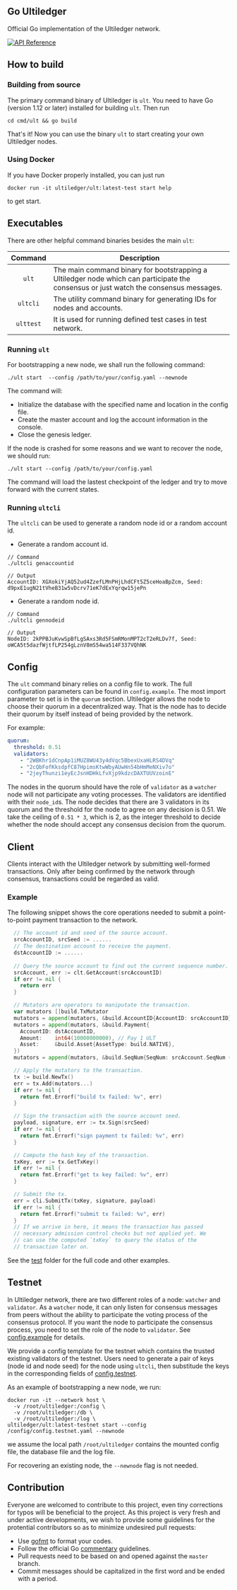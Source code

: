 ## Go Ultiledger
Official Go implementation of the Ultiledger network.

[![API Reference](
https://camo.githubusercontent.com/915b7be44ada53c290eb157634330494ebe3e30a/68747470733a2f2f676f646f632e6f72672f6769746875622e636f6d2f676f6c616e672f6764646f3f7374617475732e737667
)](https://godoc.org/github.com/ultiledger/go-ultiledger)

## How to build

### Building from source
The primary command binary of Ultiledger is `ult`. You need to have Go (version 1.12 or later) installed for building `ult`. Then run

```shell
cd cmd/ult && go build
```

That's it! Now you can use the binary `ult` to start creating your own Ultiledger nodes.

### Using Docker
If you have Docker properly installed, you can just run

```shell
docker run -it ultiledger/ult:latest-test start help
```

to get start.

## Executables

There are other helpful command binaries besides the main `ult`:

|    Command    | Description |
| :-----------: | ----------- |
|    `ult`    | The main command binary for bootstrapping a Ultiledger node which can participate the consensus or just watch the consensus messages. |
|   `ultcli`  | The utility command binary for generating IDs for nodes and accounts. |
|   `ulttest` | It is used for running defined test cases in test network. |

### Running `ult`

For bootstrapping a new node, we shall run the following command:

```shell
./ult start  --config /path/to/your/config.yaml --newnode
```

The command will:
  * Initialize the database with the specified name and location in the config file.
  * Create the master account and log the account information in the console.
  * Close the genesis ledger.

If the node is crashed for some reasons and we want to recover the node, we should run:

```shell
./ult start --config /path/to/your/config.yaml
```

The command will load the lastest checkpoint of the ledger and try to move forward with the current states.

### Running `ultcli`

The `ultcli` can be used to generate a random node id or a random account id.

* Generate a random account id.

```shell
// Command
./ultcli genaccountid

// Output
AccountID: XGXokiYjAQ52ud4ZzefLMnPHjLhdCFt5Z5ceHoaBpZcm, Seed: d9pxE1ugN21tVheB31w5vDcrv71eK7dExYqrqw15jePn
```

* Generate a random node id.

```shell
// Command
./ultcli gennodeid

// Output
NodeID: 2kPPBJuKvwSpBfLgSAxs3Rd5FSmRMonMPT2cT2eRLDv7f, Seed: oWCA5t5dazfWjtfLP254gLznV8mS54wa514F337VQhNK
```

## Config

The `ult` command binary relies on a config file to work. The full configuration parameters can be found in `config.example`.
The most import parameter to set is in the `quorum` section. Ultiledger allows the node to choose their quorum in a decentralized way.
That is the node has to decide their quorum by itself instead of being provided by the network. 

For example:

```yaml
quorum:
  threshold: 0.51
  validators:
    - "2WBKhr1dCnpAp1iMUZ8WU43y4dVqc5BbexUxaHLRS4DVq"
    - "2cQbFofKksdpfC87HpimsKtwWbyAUwHn54bHmMeNXiv7o"
    - "2jeyThunzi1eyEcJsnHDHkLfvXjp9kdzcDAXTUUVzoinE"
```

The nodes in the quorum should have the role of `validator` as a `watcher` node will not participate any voting processes. The validators are identified with their `node_id`s. The node decides that there are 3 validators in its quorum and the threshold for the node to agree on any decision is 0.51. We take the ceiling of `0.51 * 3`, which is 2,  as the integer threshold to decide whether the node should accept any consensus decision from the quorum.

## Client

Clients interact with the Ultiledger network by submitting well-formed transactions. Only after being confirmed by the network through consensus, transactions could be regarded as valid.

### Example

The following snippet shows the core operations needed to submit a point-to-point payment transaction to the network.

```go
  // The account id and seed of the source account.
  srcAccountID, srcSeed := ......
  // The destination account to receive the payment.
  dstAccountID := ......
  
  // Query the source account to find out the current sequence number.
  srcAccount, err := clt.GetAccount(srcAccountID)
  if err != nil {
    return err
  }

  // Mutators are operators to maniputate the transaction.
  var mutators []build.TxMutator
  mutators = append(mutators, &build.AccountID{AccountID: srcAccountID})
  mutators = append(mutators, &build.Payment{
    AccountID: dstAccountID,
    Amount:    int64(10000000000), // Pay 1 ULT
    Asset:     &build.Asset{AssetType: build.NATIVE},
  })
  mutators = append(mutators, &build.SeqNum{SeqNum: srcAccount.SeqNum + 1})

  // Apply the mutators to the transaction.
  tx := build.NewTx()
  err = tx.Add(mutators...)
  if err != nil {
    return fmt.Errorf("build tx failed: %v", err)
  }

  // Sign the transaction with the source account seed.
  payload, signature, err := tx.Sign(srcSeed)
  if err != nil {
    return fmt.Errorf("sign payment tx failed: %v", err)
  }

  // Compute the hash key of the transaction.
  txKey, err := tx.GetTxKey()
  if err != nil {
    return fmt.Errorf("get tx key failed: %v", err)
  }

  // Submit the tx.
  err = cli.SubmitTx(txKey, signature, payload)
  if err != nil {
    return fmt.Errorf("submit tx failed: %v", err)
  }
  // If we arrive in here, it means the transaction has passed
  // necessary admission control checks but not applied yet. We
  // can use the computed `txKey` to query the status of the
  // transaction later on.
```

See the [test](test) folder for the full code and other examples.

## Testnet

In Ultiledger network, there are two different roles of a node: `watcher` and `validator`. As a `watcher` node, it can only listen for consensus messages from peers without the ability to participate the voting process of the consensus protocol. If you want the node to participate the consensus process, you need to set the role of the node to `validator`. See [config.example](config.example) for details.

We provide a config template for the testnet which contains the trusted existing validators of the testnet. Users need to generate a pair of keys (node id and node seed) for the node using `ultcli`, then substitude the keys in the corresponding fields of [config.testnet](config.testnet).

As an example of bootstrapping a new node, we run:

```shell
docker run -it --network host \
  -v /root/ultiledger:/config \
  -v /root/ultiledger:/db \
  -v /root/ultiledger:/log \
ultiledger/ult:latest-testnet start --config /config/config.testnet.yaml --newnode
```

we assume the local path `/root/ultiledger` contains the mounted config file, the database file and the log file.

For recovering an existing node, the `--newnode` flag is not needed.

## Contribution

Everyone are welcomed to contribute to this project, even tiny corrections for typos will be beneficial to the project. As this project is very fresh and under active developments, we wish to provide some guidelines for the protential contributors so as to minimize undesired pull requests:

 * Use [gofmt](https://golang.org/cmd/gofmt/) to format your codes.
 * Follow the official Go [commentary](https://golang.org/doc/effective_go.html#commentary) guidelines.
 * Pull requests need to be based on and opened against the `master` branch.
 * Commit messages should be capitalized in the first word and be ended with a period.
